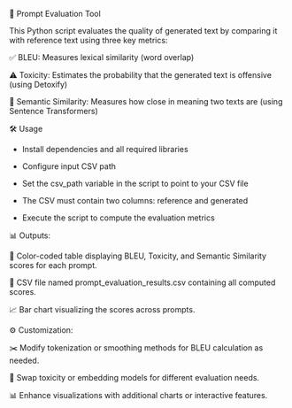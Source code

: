 🚀 Prompt Evaluation Tool


This Python script evaluates the quality of generated text by comparing it with reference text using three key metrics:

✅ BLEU: Measures lexical similarity (word overlap)

⚠️ Toxicity: Estimates the probability that the generated text is offensive (using Detoxify)

🧠 Semantic Similarity: Measures how close in meaning two texts are (using Sentence Transformers)


🛠️ Usage

- Install dependencies and all required libraries

- Configure input CSV path

- Set the csv_path variable in the script to point to your CSV file

- The CSV must contain two columns: reference and generated

- Execute the script to compute the evaluation metrics


📊 Outputs:

🎨 Color-coded table displaying BLEU, Toxicity, and Semantic Similarity scores for each prompt.

💾 CSV file named prompt_evaluation_results.csv containing all computed scores.

📈 Bar chart visualizing the scores across prompts.


⚙️ Customization:

✂️ Modify tokenization or smoothing methods for BLEU calculation as needed.

🔄 Swap toxicity or embedding models for different evaluation needs.

📊 Enhance visualizations with additional charts or interactive features.

